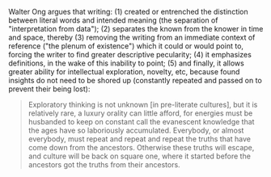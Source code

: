 Walter Ong argues that writing: (1) created or entrenched the distinction between literal words and intended meaning (the separation of "interpretation from data"); (2) separates the known from the knower in time and space, thereby (3) removing the writing from an immediate context of reference ("the plenum of existence") which it could or would point to, forcing the writer to find greater descriptive pecularity; (4) it emphasizes definitions, in the wake of this inability to point; (5) and finally, it allows greater ability for intellectual exploration, novelty, etc, because found insights do not need to be shored up (constantly repeated and passed on to prevent their being lost):
> Exploratory thinking is not unknown [in pre-literate cultures], but it is relatively rare, a luxury orality can little afford, for energies must be husbanded to keep on constant call the evanescent knowledge that the ages have so laboriously accumulated. Everybody, or almost everybody, must repeat and repeat and repeat the truths that have come down from the ancestors. Otherwise these truths will escape, and culture will be back on square one, where it started before the ancestors got the truths from their ancestors.
